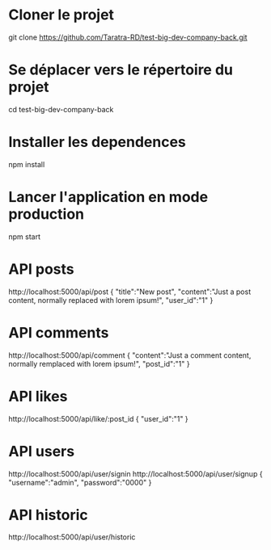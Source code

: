 # Cloner le projet

git clone https://github.com/Taratra-RD/test-big-dev-company-back.git

# Se déplacer vers le répertoire du projet

cd test-big-dev-company-back

# Installer les dependences

npm install

# Lancer l'application en mode production

npm start

# API posts

http://localhost:5000/api/post
{
"title":"New post",
"content":"Just a post content, normally replaced with lorem ipsum!",
"user_id":"1"
}

# API comments

http://localhost:5000/api/comment
{
"content":"Just a comment content, normally remplaced with lorem ipsum!",
"post_id":"1"
}

# API likes

http://localhost:5000/api/like/:post_id
{
"user_id":"1"
}

# API users

http://localhost:5000/api/user/signin
http://localhost:5000/api/user/signup
{
"username":"admin",
"password":"0000"
}

# API historic

http://localhost:5000/api/user/historic
